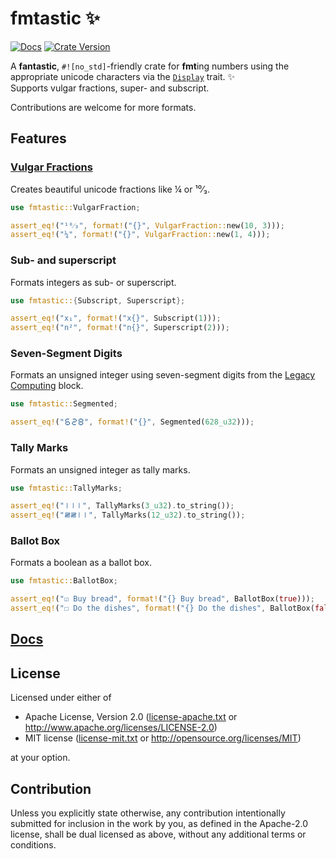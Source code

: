 # fmtastic ✨

[![Docs](https://img.shields.io/docsrs/fmtastic/latest)](https://docs.rs/fmtastic)
[![Crate Version](https://img.shields.io/crates/v/fmtastic)](https://crates.io/crates/fmtastic)

A **fantastic**, `#![no_std]`-friendly crate for **fmt**ing numbers using the appropriate unicode characters via the [`Display`] trait. ✨ \
Supports vulgar fractions, super- and subscript.

Contributions are welcome for more formats.

## Features

### [Vulgar Fractions]
Creates beautiful unicode fractions like ¼ or ¹⁰⁄₃.
```rust
use fmtastic::VulgarFraction;

assert_eq!("¹⁰⁄₃", format!("{}", VulgarFraction::new(10, 3)));
assert_eq!("¼", format!("{}", VulgarFraction::new(1, 4)));
```

### Sub- and superscript
Formats integers as sub- or superscript. 

```rust
use fmtastic::{Subscript, Superscript};

assert_eq!("x₁", format!("x{}", Subscript(1)));
assert_eq!("n²", format!("n{}", Superscript(2)));
```

### Seven-Segment Digits
Formats an unsigned integer using seven-segment digits
from the [Legacy Computing] block.

```rust
use fmtastic::Segmented;

assert_eq!("🯶🯲🯸", format!("{}", Segmented(628_u32)));
```

### Tally Marks
Formats an unsigned integer as tally marks.
```rust
use fmtastic::TallyMarks;

assert_eq!("𝍷𝍷𝍷", TallyMarks(3_u32).to_string());
assert_eq!("𝍸𝍸𝍷𝍷", TallyMarks(12_u32).to_string());
```

### Ballot Box
Formats a boolean as a ballot box.

```rust
use fmtastic::BallotBox;

assert_eq!("☑ Buy bread", format!("{} Buy bread", BallotBox(true)));
assert_eq!("☐ Do the dishes", format!("{} Do the dishes", BallotBox(false)));
```

[Legacy Computing]: https://www.unicode.org/charts/PDF/U1FB00.pdf

## [Docs](https://docs.rs/fmtastic)

## License
Licensed under either of

* Apache License, Version 2.0
  ([license-apache.txt](license-apache.txt) or <http://www.apache.org/licenses/LICENSE-2.0>)
* MIT license
  ([license-mit.txt](license-mit.txt) or <http://opensource.org/licenses/MIT>)

at your option.

## Contribution
Unless you explicitly state otherwise, any contribution intentionally submitted
for inclusion in the work by you, as defined in the Apache-2.0 license, shall be
dual licensed as above, without any additional terms or conditions.


[Vulgar Fractions]: https://en.wikipedia.org/wiki/Fraction_(mathematics)#Simple,_common,_or_vulgar_fractions
[`Display`]: https://doc.rust-lang.org/std/fmt/trait.Display.html
